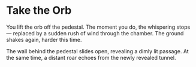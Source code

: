 # Take the Orb

You lift the orb off the pedestal. The moment you do, the whispering stops — replaced by a sudden rush of wind through the chamber. The ground shakes again, harder this time.

The wall behind the pedestal slides open, revealing a dimly lit passage. At the same time, a distant roar echoes from the newly revealed tunnel.
